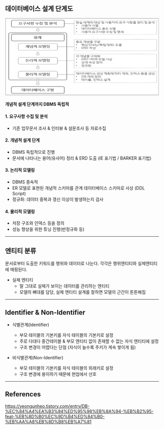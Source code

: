 
## 데이터베이스 설계 단계도

![](images/database/db_design.png)


**개념적 설계 단계까지 DBMS 독립적**
#### 1. 요구사항 수집 및 분석
- 기존 업무문서 조사 & 인터뷰 & 설문조사 등 자료수집

#### 2. 개념적 설계 단계
- DBMS 독립적으로 진행
- 문서에 나타나는 용어(유사어) 정리 & ERD 도출 (IE 표기법 / BARKER 표기법)

#### 3. 논리적 모델링
- DBMS 종속적
- ER 모델로 표현된 개념적 스키마를 관계 데이터베이스 스키마로 사상 (DDL Script)
- 정규화: 데이터 중복과 갱신 이상이 발생하는지 검사

#### 4. 물리적 모델링
- 저장 구조와 인덱스 등을 정의
- 성능 향상을 위한 튜닝 진행(반정규화 등)

---

## 엔티티 분류
문서로부터 도출한 키워드를 행위와 데이터로 나눈다.
각각은 행위엔티티와 실체엔티티에 매핑된다.

- 실체 엔티티
	- 말 그대로 실체가 보이는 데이터를 관리하는 엔티티
	- 모델의 뼈대를 담당, 실체 엔티티 설계를 잘하면 모델의 근간이 튼튼해짐

---

## Identifier & Non-Identifier
- 식별관계(Identifier)
	- 부모 테이블의 기본키를 자식 테이블의 기본키로 설정
	- 주로 다대다 중간테이블 & 부모 엔티티 없이 존재할 수 없는 자식 엔티티에 설정
	- 구조 변경이 어렵다는 단점 (자식이 늘수록 주키가 계속 쌓이게 됨)
	
- 비식별관계(Non-Identifier)
	- 부모 테이블의 기본키를 자식 테이블의 외래키로 설정
	- 구조 변경에 용이하기 때문에 현업에서 선호

---

## References
https://yeongunheo.tistory.com/entry/DB-%EC%84%A4%EA%B3%84%ED%95%98%EB%8A%94-%EB%B2%95-feat-%EB%8D%B0%EC%9D%B4%ED%84%B0-%EB%AA%A8%EB%8D%B8%EB%A7%81

